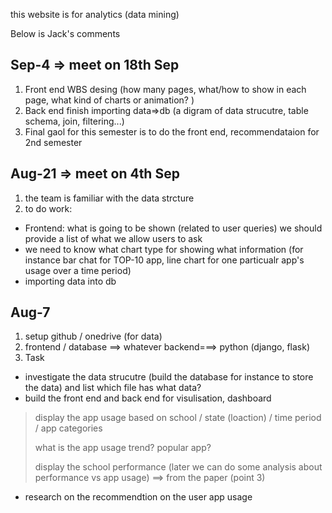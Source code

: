 this website is for analytics (data mining)


Below is Jack's comments


## Sep-4  => meet on 18th Sep
1. Front end WBS desing (how many pages, what/how to show in each page, what kind of charts or animation? )
2. Back end finish importing data=>db (a digram of data strucutre, table schema, join, filtering...)
3. Final gaol for this semester is to do the front end, recommendataion for 2nd semester















## Aug-21  => meet on 4th Sep
1. the team is familiar with the data strcture
2. to do work:
* Frontend: what is going to be shown (related to user queries) we should provide a list of what we allow users to ask
* we need to know what chart type for showing what information (for instance bar chat for TOP-10 app, line chart for one particualr app's usage over a time period)
* importing data into db 



## Aug-7
1. setup github / onedrive (for data)
2. frontend / database ==> whatever      backend===> python (django, flask)
3. Task
* investigate the data strucutre (build the database for instance to store the data) and list which file has what data?
* build the front end and back end for visulisation, dashboard
> display the app usage based on school / state (loaction) / time period / app categories
>
> what is the app usage trend? popular app?
>
> display the school performance (later we can do some analysis about performance vs app usage) ==> from the paper (point 3)
* research on the recommendtion on the user app usage
